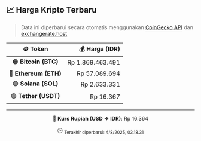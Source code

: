 

<!-- HARGA_KRIPTO -->
## 📈 Harga Kripto Terbaru

> Data ini diperbarui secara otomatis menggunakan [CoinGecko API](https://www.coingecko.com/) dan [exchangerate.host](https://exchangerate.host/)

<div align="center">

| 🪙 Token | 💰 Harga (IDR) |
|:------:|---------------:|
| 🟠 **Bitcoin (BTC)**   | Rp 1.869.463.491 |
| 🔵 **Ethereum (ETH)**  | Rp 57.089.694 |
| 🟣 **Solana (SOL)**    | Rp 2.633.331 |
| 🟢 **Tether (USDT)**   | Rp 16.367 |

---

💱 **Kurs Rupiah (USD → IDR)**: Rp 16.364

🕒 <sub>Terakhir diperbarui: 4/8/2025, 03.18.31</sub>

</div>
<!-- /HARGA_KRIPTO -->